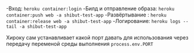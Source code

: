 -Вход:                       `heroku container:login` 
-Билд и отправление образа:  `heroku container:push web -a shibut-test-app`
-Развёртывание :             `heroku container:release web -a shibut-test-app`
-Логирование:                `heroku logs --tail -a shibut-test-app`

Хироку сам устанавливает какой порт давать для использования через передачу переменой среды выполнения `process.env.PORT`